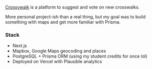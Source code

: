 [Crossywalk](https://crossywalk.com) is a platform to suggest and vote on new crosswalks. 

More personal project-ish than a real thing, but my goal was to build something with maps and get more familiar with Prisma. 

### Stack
- Next.js
- Mapbox, Google Maps geocoding and places
- PostgreSQL + Prisma ORM (using my student credits for once lol)
- Deployed on Vercel with Plausible analytics